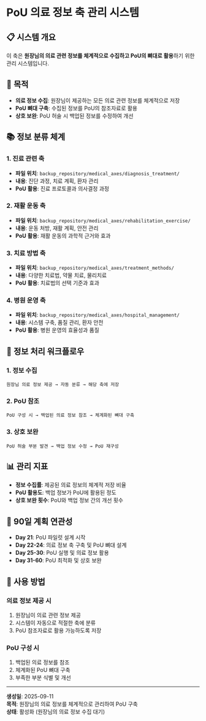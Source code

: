# PoU 의료 정보 축 관리 시스템

## 📋 **시스템 개요**

이 축은 **원장님의 의료 관련 정보를 체계적으로 수집하고 PoU의 뼈대로 활용**하기 위한 관리 시스템입니다.

## 🎯 **목적**

- **의료 정보 수집**: 원장님이 제공하는 모든 의료 관련 정보를 체계적으로 저장
- **PoU 뼈대 구축**: 수집된 정보를 PoU의 참조자료로 활용
- **상호 보완**: PoU 허술 시 백업된 정보를 수정하여 개선

## 📚 **정보 분류 체계**

### **1. 진료 관련 축**
- **파일 위치**: `backup_repository/medical_axes/diagnosis_treatment/`
- **내용**: 진단 과정, 치료 계획, 환자 관리
- **PoU 활용**: 진료 프로토콜과 의사결정 과정

### **2. 재활 운동 축**
- **파일 위치**: `backup_repository/medical_axes/rehabilitation_exercise/`
- **내용**: 운동 처방, 재활 계획, 안전 관리
- **PoU 활용**: 재활 운동의 과학적 근거와 효과

### **3. 치료 방법 축**
- **파일 위치**: `backup_repository/medical_axes/treatment_methods/`
- **내용**: 다양한 치료법, 약물 치료, 물리치료
- **PoU 활용**: 치료법의 선택 기준과 효과

### **4. 병원 운영 축**
- **파일 위치**: `backup_repository/medical_axes/hospital_management/`
- **내용**: 시스템 구축, 품질 관리, 환자 안전
- **PoU 활용**: 병원 운영의 효율성과 품질

## 🔄 **정보 처리 워크플로우**

### **1. 정보 수집**
```
원장님 의료 정보 제공 → 자동 분류 → 해당 축에 저장
```

### **2. PoU 참조**
```
PoU 구성 시 → 백업된 의료 정보 참조 → 체계화된 뼈대 구축
```

### **3. 상호 보완**
```
PoU 허술 부분 발견 → 백업 정보 수정 → PoU 재구성
```

## 📊 **관리 지표**

- **정보 수집률**: 제공된 의료 정보의 체계적 저장 비율
- **PoU 활용도**: 백업 정보가 PoU에 활용된 정도
- **상호 보완 횟수**: PoU와 백업 정보 간의 개선 횟수

## 🚀 **90일 계획 연관성**

- **Day 21**: PoU 파일럿 설계 시작
- **Day 22-24**: 의료 정보 축 구축 및 PoU 뼈대 설계
- **Day 25-30**: PoU 실행 및 의료 정보 활용
- **Day 31-60**: PoU 최적화 및 상호 보완

## 📝 **사용 방법**

### **의료 정보 제공 시**
1. 원장님이 의료 관련 정보 제공
2. 시스템이 자동으로 적절한 축에 분류
3. PoU 참조자료로 활용 가능하도록 저장

### **PoU 구성 시**
1. 백업된 의료 정보를 참조
2. 체계화된 PoU 뼈대 구축
3. 부족한 부분 식별 및 개선

---

**생성일**: 2025-09-11  
**목적**: 원장님의 의료 정보를 체계적으로 관리하여 PoU 구축  
**상태**: 활성화 (원장님의 의료 정보 수집 대기)
